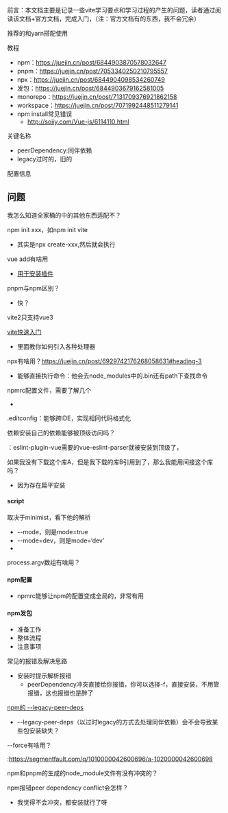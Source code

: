 前言：本文档主要是记录一些vite学习要点和学习过程的产生的问题，读者通过阅读该文档+官方文档，完成入门，（注：官方文档有的东西，我不会冗余）

推荐的和yarn搭配使用

教程

- npm：https://juejin.cn/post/6844903870578032647
- pnpm：https://juejin.cn/post/7053340250210795557
- npx：https://juejin.cn/post/6844904098534260749
- 发包：https://juejin.cn/post/6844903679162581005
- monorepo：https://juejin.cn/post/7131709376921862158
- workspace：https://juejin.cn/post/7071992448511279141
- npm install常见错误
  - http://soiiy.com/Vue-js/6114110.html


关键名称

- peerDependency:同伴依赖
- legacy过时的，旧的

配置信息

## 问题



我怎么知道全家桶的中的其他东西适配不？

npm init xxx，如npm init vite

- 其实是npx create-xxx,然后就会执行

vue add有啥用

- [用于安装插件](https://blog.csdn.net/qq_34086980/article/details/114447578?spm=1001.2101.3001.6650.2&utm_medium=distribute.pc_relevant.none-task-blog-2%7Edefault%7ECTRLIST%7ERate-2-114447578-blog-108338944.pc_relevant_paycolumn_v3&depth_1-utm_source=distribute.pc_relevant.none-task-blog-2%7Edefault%7ECTRLIST%7ERate-2-114447578-blog-108338944.pc_relevant_paycolumn_v3&utm_relevant_index=5)

pnpm与npm区别？

- 快？

vite2只支持vue3

[vite快速入门](https://juejin.cn/post/6910014283707318279#heading-0)

- 里面教你如何引入各种处理器

npx有啥用？https://juejin.cn/post/6929742176268058631#heading-3

- 能够直接执行命令：他会去node_modules中的.bin还有path下查找命令

npmrc配置文件，需要了解几个

- 

.editconfig：能够跨IDE，实现相同代码格式化

依赖安装自己的依赖能够被顶级访问吗？

：eslint-plugin-vue需要的vue-eslint-parser就被安装到顶级了，

如果我没有下载这个库A，但是我下载的库B引用到了，那么我能用间接这个库吗？

- 因为存在扁平安装

#### script

取决于minimist，看下他的解析

- --mode，则是mode=true
- --mode=dev，则是mode=‘dev’
- 

process.argv数组有啥用？

#### npm配置

- npmrc能够让npm的配置变成全局的，非常有用



#### npm发包

- 准备工作
- 整体流程
- 注意事项



常见的报错及解决思路

- 安装时提示解析报错
  - peerDependency冲突直接给你报错，你可以选择-f，直接安装，不用管报错，这也报错也是醉了


[npm的 --legacy-peer-deps](https://bbs.huaweicloud.com/blogs/349716)

- --legacy-peer-deps（以过时legacy的方式去处理同伴依赖）会不会导致某些包安装缺失？

--force有啥用？

:https://segmentfault.com/q/1010000042600696/a-1020000042600698

npm和pnpm的生成的node_module文件有没有冲突的？

npm报错peer dependency conflict会怎样？

- 我觉得不会冲突，都安装就行了呀

